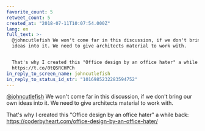 ```yaml
---
favorite_count: 5
retweet_count: 5
created_at: "2018-07-11T10:07:54.000Z"
lang: en
full_text: >-
  @johncutlefish We won't come far in this discussion, if we don't bring our own
  ideas into it. We need to give architects material to work with.


  That's why I created this "Office design by an office hater" a while back:
  https://t.co/0tQSRCHPCh
in_reply_to_screen_name: johncutlefish
in_reply_to_status_id_str: "1016985232283594752"
---
```


[@johncutlefish](https://twitter.com/johncutlefish) We won't come far in this
discussion, if we don't bring our own ideas into it. We need to give architects
material to work with.

That's why I created this "Office design by an office hater" a while back:
<https://coderbyheart.com/office-design-by-an-office-hater/>
